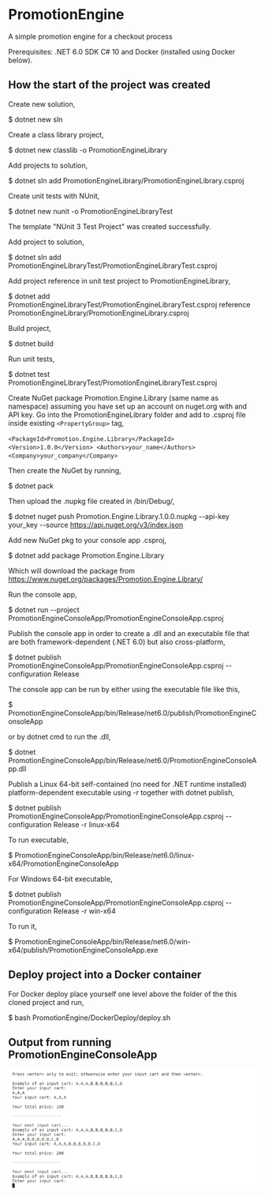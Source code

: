# PromotionEngine
A simple promotion engine for a checkout process

Prerequisites: .NET 6.0 SDK C# 10 and Docker (installed using Docker below).

## How the start of the project was created

Create new solution,

$ dotnet new sln

Create a class library project,

$ dotnet new classlib -o PromotionEngineLibrary

Add projects to solution,

$ dotnet sln add PromotionEngineLibrary/PromotionEngineLibrary.csproj

Create unit tests with NUnit,

$ dotnet new nunit -o PromotionEngineLibraryTest

The template "NUnit 3 Test Project" was created successfully.

Add project to solution,

$ dotnet sln add PromotionEngineLibraryTest/PromotionEngineLibraryTest.csproj

Add project reference in unit test project to PromotionEngineLibrary,

$ dotnet add PromotionEngineLibraryTest/PromotionEngineLibraryTest.csproj reference PromotionEngineLibrary/PromotionEngineLibrary.csproj

Build project,

$ dotnet build

Run unit tests,

$ dotnet test PromotionEngineLibraryTest/PromotionEngineLibraryTest.csproj

Create NuGet package Promotion.Engine.Library (same name as namespace) assuming you have set up an account on nuget.org with and API key. Go into the PromotionEngineLibrary folder and add to .csproj file inside existing `<PropertyGroup>` tag,

`
<PackageId>Promotion.Engine.Library</PackageId>
<Version>1.0.0</Version>
<Authors>your_name</Authors>
<Company>your_company</Company>
`

Then create the NuGet by running,

$ dotnet pack

Then upload the .nupkg file created in /bin/Debug/,

$ dotnet nuget push Promotion.Engine.Library.1.0.0.nupkg --api-key your_key --source https://api.nuget.org/v3/index.json

Add new NuGet pkg to your console app .csproj,

$ dotnet add package Promotion.Engine.Library

Which will download the package from https://www.nuget.org/packages/Promotion.Engine.Library/

Run the console app,

$ dotnet run --project PromotionEngineConsoleApp/PromotionEngineConsoleApp.csproj

Publish the console app in order to create a .dll and an executable file that are both framework-dependent (.NET 6.0) but also cross-platform,

$ dotnet publish PromotionEngineConsoleApp/PromotionEngineConsoleApp.csproj --configuration Release

The console app can be run by either using the executable file like this,

$ PromotionEngineConsoleApp/bin/Release/net6.0/publish/PromotionEngineConsoleApp

or by dotnet cmd to run the .dll,

$ dotnet PromotionEngineConsoleApp/bin/Release/net6.0/PromotionEngineConsoleApp.dll

Publish a Linux 64-bit self-contained (no need for .NET runtime installed) platform-dependent executable using -r <RID> together with dotnet publish,

$ dotnet publish PromotionEngineConsoleApp/PromotionEngineConsoleApp.csproj --configuration Release -r linux-x64

To run executable,

$ PromotionEngineConsoleApp/bin/Release/net6.0/linux-x64/PromotionEngineConsoleApp

For Windows 64-bit executable,

$ dotnet publish PromotionEngineConsoleApp/PromotionEngineConsoleApp.csproj --configuration Release -r win-x64

To run it,

$ PromotionEngineConsoleApp/bin/Release/net6.0/win-x64/publish/PromotionEngineConsoleApp.exe

## Deploy project into a Docker container

For Docker deploy place yourself one level above the folder of the this cloned project and run,

$ bash PromotionEngine/DockerDeploy/deploy.sh

## Output from running PromotionEngineConsoleApp

![Output from running PromotionEngineConsoleApp](OutputPromotionEngineConsoleApp.png)